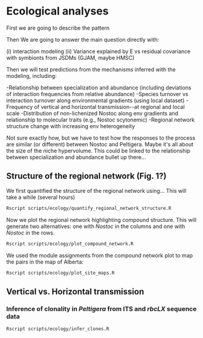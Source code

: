 # Ecological analyses

First we are going to describe the pattern

Then We are going to answer the main question directly with:

(i) interaction modeling
(ii) Variance explained by E vs residual covariance with symbionts from JSDMs (GJAM, maybe HMSC)

Then we will test predictions from the mechanisms inferred with the modeling, including:

-Relationship between specialization and abundance (including deviations of interaction frequencies from relative abundance)
-Species turnover vs interaction turnover along environmental gradients (using local dataset)
-Frequency of vertical and horizontal transmission--at regional and local scale
-Distribution of non-lichenized Nostoc along env gradients and relationship to molecular traits (e.g., Nostoc scytonemic)
-Regional network structure change with increasing env heterogeneity

Not sure exactly how, but we have to test how the responses to the process are similar (or different) between Nostoc and Peltigera. Maybe it's all about the size of the niche hypervolume. This could be linked to the relationship between specialization and abundance bullet up there...

## Structure of the regional network (Fig. 1?)

We first quantified the structure of the regional network using... This will take a while (several hours)

```sh
Rscript scripts/ecology/quantify_regional_network_structure.R
```

Now we plot the regional network highlighting compound structure. This will generate two alternatives: one with *Nostoc* in the columns and one with *Nostoc* in the rows.

```sh
Rscript scripts/ecology/plot_compound_network.R
```

We used the module assignments from the compound network plot to map the pairs in the map of Alberta:

```sh
Rscript scripts/ecology/plot_site_maps.R
```

## Vertical vs. Horizontal transmission

### Inference of clonality in *Peltigera* from ITS and *rbcLX* sequence data


```sh
Rscript scripts/ecology/infer_clones.R
```




